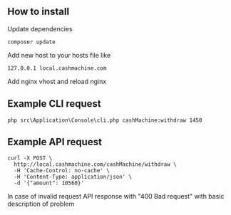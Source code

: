 ## How to install
Update dependencies
```
composer update
```

Add new host to your hosts file like
```
127.0.0.1 local.cashmachine.com
```

Add nginx vhost and reload nginx

## Example CLI request
```
php src\Application\Console\cli.php cashMachine:withdraw 1450
```

## Example API request 
``` 
curl -X POST \
  http://local.cashmachine.com/cashMachine/withdraw \
  -H 'Cache-Control: no-cache' \
  -H 'Content-Type: application/json' \
  -d '{"amount": 10560}'
```
In case of invalid request API response with "400 Bad request" with basic description of problem
